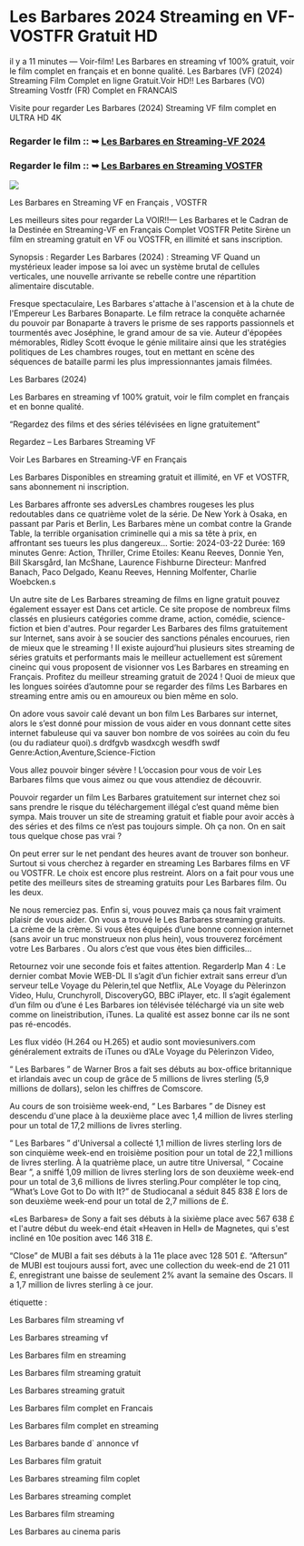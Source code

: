 #	Les Barbares 2024 Streaming en VF-VOSTFR Gratuit HD

il y a 11 minutes — Voir-film! Les Barbares en streaming vf 100% gratuit, voir le film complet en français et en bonne qualité. Les Barbares (VF) (2024) Streaming Film Complet en ligne Gratuit.Voir HD!! Les Barbares (VO) Streaming Vostfr (FR) Complet en FRANCAIS

Visite pour regarder Les Barbares (2024) Streaming VF film complet en ULTRA HD 4K

### Regarder le film :: ➥ [Les Barbares en Streaming-VF 2024](https://t.co/wtSxyhAFsT)

### Regarder le film :: ➥ [Les Barbares en Streaming VOSTFR](https://t.co/wtSxyhAFsT)

<p dir="auto"><a href="https://t.co/wtSxyhAFsT" title="PLAYNOW" rel="nofollow"><img src="https://i.imgur.com/jhNGoEt.gif" style="max-width: 100%;"></a></p>

Les Barbares en Streaming VF en Français , VOSTFR

Les meilleurs sites pour regarder La VOIR!!— Les Barbares et le Cadran de la Destinée en Streaming-VF en Français Complet VOSTFR Petite Sirène un film en streaming gratuit en VF ou VOSTFR, en illimité et sans inscription.

Synopsis : Regarder Les Barbares (2024) : Streaming VF Quand un mystérieux leader impose sa loi avec un système brutal de cellules verticales, une nouvelle arrivante se rebelle contre une répartition alimentaire discutable.

Fresque spectaculaire, Les Barbares s'attache à l'ascension et à la chute de l'Empereur Les Barbares Bonaparte. Le film retrace la conquête acharnée du pouvoir par Bonaparte à travers le prisme de ses rapports passionnels et tourmentés avec Joséphine, le grand amour de sa vie. Auteur d'épopées mémorables, Ridley Scott évoque le génie militaire ainsi que les stratégies politiques de Les chambres rouges, tout en mettant en scène des séquences de bataille parmi les plus impressionnantes jamais filmées.

Les Barbares (2024)

Les Barbares en streaming vf 100% gratuit, voir le film complet en français et en bonne qualité.

“Regardez des films et des séries télévisées en ligne gratuitement”

Regardez – Les Barbares Streaming VF

Voir Les Barbares en Streaming-VF en Français

Les Barbares Disponibles en streaming gratuit et illimité, en VF et VOSTFR, sans abonnement ni inscription.

Les Barbares affronte ses adversLes chambres rougeses les plus redoutables dans ce quatrième volet de la série. De New York à Osaka, en passant par Paris et Berlin, Les Barbares mène un combat contre la Grande Table, la terrible organisation criminelle qui a mis sa tête à prix, en affrontant ses tueurs les plus dangereux... Sortie: 2024-03-22 Durée: 169 minutes Genre: Action, Thriller, Crime Etoiles: Keanu Reeves, Donnie Yen, Bill Skarsgård, Ian McShane, Laurence Fishburne Directeur: Manfred Banach, Paco Delgado, Keanu Reeves, Henning Molfenter, Charlie Woebcken.s

Un autre site de Les Barbares streaming de films en ligne gratuit pouvez également essayer est Dans cet article. Ce site propose de nombreux films classés en plusieurs catégories comme drame, action, comédie, science-fiction et bien d'autres. Pour regarder Les Barbares des films gratuitement sur Internet, sans avoir à se soucier des sanctions pénales encourues, rien de mieux que le streaming ! Il existe aujourd’hui plusieurs sites streaming de séries gratuits et performants mais le meilleur actuellement est sûrement cineinc qui vous proposent de visionner vos Les Barbares en streaming en Français. Profitez du meilleur streaming gratuit de 2024 ! Quoi de mieux que les longues soirées d’automne pour se regarder des films Les Barbares en streaming entre amis ou en amoureux ou bien même en solo.

On adore vous savoir calé devant un bon film Les Barbares sur internet, alors le s’est donné pour mission de vous aider en vous donnant cette sites internet fabuleuse qui va sauver bon nombre de vos soirées au coin du feu (ou du radiateur quoi).s drdfgvb wasdxcgh wesdfh swdf Genre:Action,Aventure,Science-Fiction

Vous allez pouvoir binger sévère ! L’occasion pour vous de voir Les Barbares films que vous aimez ou que vous attendiez de découvrir.

Pouvoir regarder un film Les Barbares gratuitement sur internet chez soi sans prendre le risque du téléchargement illégal c’est quand même bien sympa. Mais trouver un site de streaming gratuit et fiable pour avoir accès à des séries et des films ce n’est pas toujours simple. Oh ça non. On en sait tous quelque chose pas vrai ?

On peut errer sur le net pendant des heures avant de trouver son bonheur. Surtout si vous cherchez à regarder en streaming Les Barbares films en VF ou VOSTFR. Le choix est encore plus restreint. Alors on a fait pour vous une petite des meilleurs sites de streaming gratuits pour Les Barbares film. Ou les deux.

Ne nous remerciez pas. Enfin si, vous pouvez mais ça nous fait vraiment plaisir de vous aider. On vous a trouvé le Les Barbares streaming gratuits. La crème de la crème. Si vous êtes équipés d’une bonne connexion internet (sans avoir un truc monstrueux non plus hein), vous trouverez forcément votre Les Barbares . Ou alors c’est que vous êtes bien difficiles…

Retournez voir une seconde fois et faites attention. RegarderIp Man 4 : Le dernier combat Movie WEB-DL Il s’agit d’un fichier extrait sans erreur d’un serveur telLe Voyage du Pèlerin,tel que Netflix, ALe Voyage du Pèlerinzon Video, Hulu, Crunchyroll, DiscoveryGO, BBC iPlayer, etc. Il s’agit également d’un film ou d’une é Les Barbares ion télévisée téléchargé via un site web comme on lineistribution, iTunes. La qualité est assez bonne car ils ne sont pas ré-encodés.

Les flux vidéo (H.264 ou H.265) et audio sont moviesunivers.com généralement extraits de iTunes ou d’ALe Voyage du Pèlerinzon Video,

“ Les Barbares ” de Warner Bros a fait ses débuts au box-office britannique et irlandais avec un coup de grâce de 5 millions de livres sterling (5,9 millions de dollars), selon les chiffres de Comscore.

Au cours de son troisième week-end, “ Les Barbares ” de Disney est descendu d'une place à la deuxième place avec 1,4 million de livres sterling pour un total de 17,2 millions de livres sterling.

“ Les Barbares ” d'Universal a collecté 1,1 million de livres sterling lors de son cinquième week-end en troisième position pour un total de 22,1 millions de livres sterling. À la quatrième place, un autre titre Universal, “ Cocaine Bear ”, a sniffé 1,09 million de livres sterling lors de son deuxième week-end pour un total de 3,6 millions de livres sterling.Pour compléter le top cinq, “What’s Love Got to Do with It?” de Studiocanal a séduit 845 838 £ lors de son deuxième week-end pour un total de 2,7 millions de £.

«Les Barbares» de Sony a fait ses débuts à la sixième place avec 567 638 £ et l'autre début du week-end était «Heaven in Hell» de Magnetes, qui s'est incliné en 10e position avec 146 318 £.

“Close” de MUBI a fait ses débuts à la 11e place avec 128 501 £. “Aftersun” de MUBI est toujours aussi fort, avec une collection du week-end de 21 011 £, enregistrant une baisse de seulement 2% avant la semaine des Oscars. Il a 1,7 million de livres sterling à ce jour.

étiquette :

Les Barbares film streaming vf

Les Barbares streaming vf

Les Barbares film en streaming

Les Barbares film streaming gratuit

Les Barbares streaming gratuit

Les Barbares film complet en Francais

Les Barbares film complet en streaming

Les Barbares bande d` annonce vf

Les Barbares film gratuit

Les Barbares streaming film coplet

Les Barbares streaming complet

Les Barbares film streaming

Les Barbares au cinema paris
